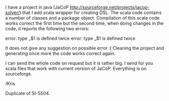 I have a project in java (JaCoP http://sourceforge.net/projects/jacop-solver/) that I add scala wrapper for creating DSL. The scala code contains a number of classes and a package object. Compilation of this scala code works correct the first time but the second time, when doing changes in the code, it reports the following two errors:

error: type _$1 is defined twice
error: type _$1 is defined twice

It does not give any suggestion on possible error :( Cleaning the project and generating once more the code works correct again.

I can send the whole code on request but it is rather big. I send for you scala files that work with current version of JaCoP. Everything is on sourceforge.

/Kris


Duplicate of SI-5504.
